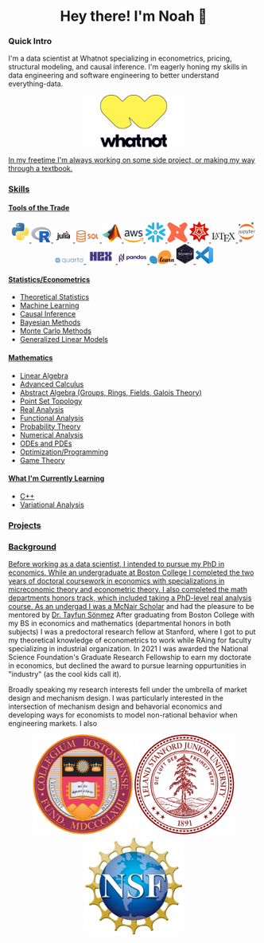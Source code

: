 <h1 align="center"> Hey there! I'm Noah 👋 </h1>

### Quick Intro 

I'm a data scientist at Whatnot specializing in econometrics, pricing, structural modeling, and causal inference. I'm eagerly honing my skills in data engineering and software engineering to better understand everything-data.  

<p align="center"> 
  <a href="https://www.whatnot.com/">
    <img title="Whatnot" alt="Whatnot" src="assets/wn_Logo.jpg" width=200 />
</p>

In my freetime I'm always working on some side project, or making my way through a textbook.

### Skills 

#### Tools of the Trade
  
<p align="center"> 
  <a href="https://www.python.org/">
    <img title="Python" alt="Python" src="assets/python.png" width=35 />
  <a href="https://www.r-project.org/">
    <img title="R" alt="R" src="assets/r.png" width=40 />
  <a href="https://julialang.org/">
    <img title="Julia" alt="Julia" src="assets/julia.png" width=40 />
    <img title="SQL" alt="SQL" src="assets/sql.png" width=50 />
  <a href="https://www.mathworks.com/products/matlab.html">
    <img title="MATLAB" alt="MATLAB" src="assets/matlab.png" width=40 />
  <a href="https://aws.amazon.com/">
    <img title="AWS" alt="AWS" src="assets/aws.png" width=40 />
  <a href="https://www.snowflake.com/en/">
    <img title="snowflake" alt="snowflake" src="assets/snowflake.png" width=40 />
  <a href="https://www.getdbt.com/">
    <img title="dbt" alt="dbt" src="assets/dbt.png" width=40 />
  <a href="https://www.wolfram.com/mathematica/">
    <img title="Mathematica" alt="Mathematica" src="assets/mathematica.png" width=40 />
  <a href="https://www.latex-project.org/">
    <img title="LaTeX" alt="LaTeX" src="assets/latex.png" width=50 />
  <a href="https://jupyter.org/">
    <img title="Jupyter" alt="Jupyter" src="assets/jupyter.png" width=35 />
  <a href="https://quarto.org/">
    <img title="Quarto" alt="Quarto" src="assets/quarto.png" width=60 />
  <a href="https://hex.tech/">
    <img title="hex" alt="hex" src="assets/hex.png" width=60 />
  <a href="https://pandas.pydata.org/">
    <img title="pandas" alt="pandas" src="assets/pandas.png" width=60 />
  <a href="https://scikit-learn.org/stable/">
    <img title="scikit-learn" alt="scikit-learn" src="assets/scikit_learn.png" width=50 />
  <a href="https://www.tidyverse.org/">
    <img title="tidyverse" alt="tidyverse" src="assets/tidyverse.png" width=35 />
  <a href="https://code.visualstudio.com/">
    <img title="vscode" alt="vscode" src="assets/vscode.png" width=35 />
    
</p>

#### Statistics/Econometrics   
    
- Theoretical Statistics
- Machine Learning
- Causal Inference
- Bayesian Methods
- Monte Carlo Methods
- Generalized Linear Models 

#### Mathematics
    
- Linear Algebra
- Advanced Calculus    
- Abstract Algebra (Groups, Rings, Fields, Galois Theory)
- Point Set Topology
- Real Analysis 
- Functional Analysis
- Probability Theory
- Numerical Analysis
- ODEs and PDEs
- Optimization/Programming
- Game Theory

#### What I'm Currently Learning
    
- C++
- Variational Analysis
    
    
### Projects

### Background

Before working as a data scientist, I intended to pursue my PhD in economics. While an undergraduate at Boston College I completed the two years of doctoral coursework in economics with specializations in micreconomic theory and econometric theory. I also completed the math departments honors track, which included taking a PhD-level real analysis course. As an undergad I was a [McNair Scholar](https://mcnairscholars.com/) and had the pleasure to be mentored by [Dr. Tayfun Sönmez](https://www.tayfunsonmez.net/) After graduating from Boston College with my BS in economics and mathematics (departmental honors in both subjects) I was a predoctoral research fellow at Stanford, where I got to put my theoretical knowledge of econometrics to work while RAing for faculty specializing in industrial organization. In 2021 I was awarded the National Science Foundation's Graduate Research Fellowship to earn my doctorate in economics, but declined the award to pursue learning oppurtunities in "industry" (as the cool kids call it).
    
Broadly speaking my research interests fell under the umbrella of market design and mechanism design. I was particularly interested in the intersection of mechanism design and behavorial economics and developing ways for economists to model non-rational behavior when engineering markets. I also

<p align="center"> 
  <img title="BC" alt="BC" src="assets/Boston_College_seal.svg.png" width=200 />
  <img title="Stanford" alt="Stanford" src="assets/Stanford_University_seal_2003.svg.png" width=200 />
  <img title="NSF" alt="NSF" src="assets/NSF_logo.png" width=200 />
</p>

<!--
**noahjussila/noahjussila** is a ✨ _special_ ✨ repository because its `README.md` (this file) appears on your GitHub profile.

Here are some ideas to get you started:

- 🔭 I’m currently working on ...
- 🌱 I’m currently learning ...
- 👯 I’m looking to collaborate on ...
- 🤔 I’m looking for help with ...
- 💬 Ask me about ...
- 📫 How to reach me: ...
- 😄 Pronouns: ...
- ⚡ Fun fact: ...
-->
